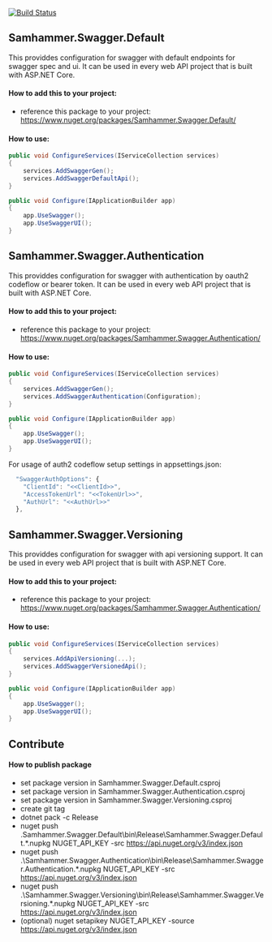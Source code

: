 ﻿[![Build Status](https://travis-ci.com/SamhammerAG/Samhammer.Swagger.svg?branch=master)](https://travis-ci.com/SamhammerAG/Samhammer.Swagger)

## Samhammer.Swagger.Default

This providdes configuration for swagger with default endpoints for swagger spec and ui.
It can be used in every web API project that is built with ASP.NET Core.

#### How to add this to your project:
- reference this package to your project: https://www.nuget.org/packages/Samhammer.Swagger.Default/

#### How to use:

```csharp
public void ConfigureServices(IServiceCollection services)
{
    services.AddSwaggerGen();
    services.AddSwaggerDefaultApi();
}

public void Configure(IApplicationBuilder app)
{
    app.UseSwagger();
    app.UseSwaggerUI();
}
```


## Samhammer.Swagger.Authentication

This providdes configuration for swagger with authentication by oauth2 codeflow or bearer token.
It can be used in every web API project that is built with ASP.NET Core.

#### How to add this to your project:
- reference this package to your project: https://www.nuget.org/packages/Samhammer.Swagger.Authentication/

#### How to use:

```csharp
public void ConfigureServices(IServiceCollection services)
{
    services.AddSwaggerGen();
    services.AddSwaggerAuthentication(Configuration);
}

public void Configure(IApplicationBuilder app)
{
    app.UseSwagger();
    app.UseSwaggerUI();
}
```

For usage of auth2 codeflow setup settings in appsettings.json:
```js
  "SwaggerAuthOptions": {
    "ClientId": "<<ClientId>>",
    "AccessTokenUrl": "<<TokenUrl>>",
    "AuthUrl": "<<AuthUrl>>"
  },
```


## Samhammer.Swagger.Versioning

This providdes configuration for swagger with api versioning support.
It can be used in every web API project that is built with ASP.NET Core.

#### How to add this to your project:
- reference this package to your project: https://www.nuget.org/packages/Samhammer.Swagger.Authentication/

#### How to use:

```csharp
public void ConfigureServices(IServiceCollection services)
{
    services.AddApiVersioning(...);
    services.AddSwaggerVersionedApi();
}

public void Configure(IApplicationBuilder app)
{
    app.UseSwagger();
    app.UseSwaggerUI();
}
```

## Contribute

#### How to publish package
- set package version in Samhammer.Swagger.Default.csproj
- set package version in Samhammer.Swagger.Authentication.csproj
- set package version in Samhammer.Swagger.Versioning.csproj
- create git tag
- dotnet pack -c Release
- nuget push .Samhammer.Swagger.Default\bin\Release\Samhammer.Swagger.Default.*.nupkg NUGET_API_KEY -src https://api.nuget.org/v3/index.json
- nuget push .\Samhammer.Swagger.Authentication\bin\Release\Samhammer.Swagger.Authentication.*.nupkg NUGET_API_KEY -src https://api.nuget.org/v3/index.json
- nuget push .\Samhammer.Swagger.Versioning\bin\Release\Samhammer.Swagger.Versioning.*.nupkg NUGET_API_KEY -src https://api.nuget.org/v3/index.json
- (optional) nuget setapikey NUGET_API_KEY -source https://api.nuget.org/v3/index.json
